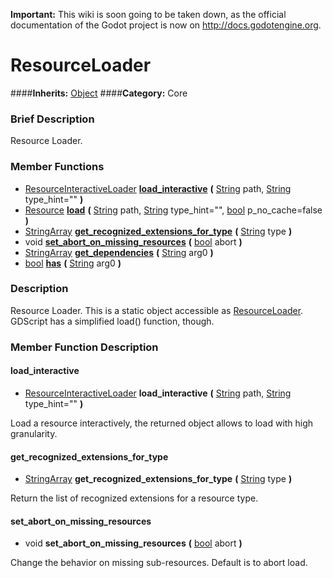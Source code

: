 **Important:** This wiki is soon going to be taken down, as the official documentation of the Godot project is now on http://docs.godotengine.org.

#  ResourceLoader  
####**Inherits:** [Object](class_object)
####**Category:** Core

###  Brief Description  
Resource Loader.

###  Member Functions 
  * [ResourceInteractiveLoader](class_resourceinteractiveloader)  **[load&#95;interactive](#load_interactive)**  **(** [String](class_string) path, [String](class_string) type_hint=""  **)**
  * [Resource](class_resource)  **[load](#load)**  **(** [String](class_string) path, [String](class_string) type_hint="", [bool](class_bool) p_no_cache=false  **)**
  * [StringArray](class_stringarray)  **[get&#95;recognized&#95;extensions&#95;for&#95;type](#get_recognized_extensions_for_type)**  **(** [String](class_string) type  **)**
  * void  **[set&#95;abort&#95;on&#95;missing&#95;resources](#set_abort_on_missing_resources)**  **(** [bool](class_bool) abort  **)**
  * [StringArray](class_stringarray)  **[get&#95;dependencies](#get_dependencies)**  **(** [String](class_string) arg0  **)**
  * [bool](class_bool)  **[has](#has)**  **(** [String](class_string) arg0  **)**

###  Description  
Resource Loader. This is a static object accessible as [ResourceLoader](class_resourceloader). GDScript has a simplified load() function, though.

###  Member Function Description  

#### <a name="load_interactive">load_interactive</a>
  * [ResourceInteractiveLoader](class_resourceinteractiveloader)  **load&#95;interactive**  **(** [String](class_string) path, [String](class_string) type_hint=""  **)**

Load a resource interactively, the returned object allows to load with high granularity.

#### <a name="get_recognized_extensions_for_type">get_recognized_extensions_for_type</a>
  * [StringArray](class_stringarray)  **get&#95;recognized&#95;extensions&#95;for&#95;type**  **(** [String](class_string) type  **)**

Return the list of recognized extensions for a resource type.

#### <a name="set_abort_on_missing_resources">set_abort_on_missing_resources</a>
  * void  **set&#95;abort&#95;on&#95;missing&#95;resources**  **(** [bool](class_bool) abort  **)**

Change the behavior on missing sub-resources. Default is to abort load.

